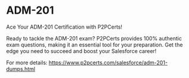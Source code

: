 # ADM-201
Ace Your ADM-201 Certification with P2PCerts!

Ready to tackle the ADM-201 exam? P2PCerts provides 100% authentic exam questions, making it an essential tool for your preparation. Get the edge you need to succeed and boost your Salesforce career!

For more details: https://www.p2pcerts.com/salesforce/adm-201-dumps.html
